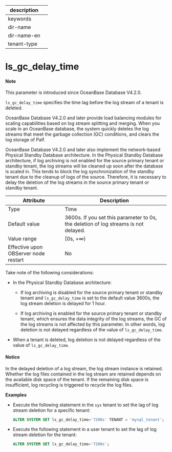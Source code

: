 |description||
|---|---|
|keywords||
|dir-name||
|dir-name-en||
|tenant-type||

# ls_gc_delay_time

<main id="notice" type='explain'>
<h4>Note</h4>
<p>This parameter is introduced since OceanBase Database V4.2.0. </p>
</main>

`ls_gc_delay_time` specifies the time lag before the log stream of a tenant is deleted.

OceanBase Database V4.2.0 and later provide load balancing modules for scaling capabilities based on log stream splitting and merging. When you scale in an OceanBase database, the system quickly deletes the log streams that meet the garbage collection (GC) conditions, and clears the log storage of Palf.

OceanBase Database V4.2.0 and later also implement the network-based Physical Standby Database architecture. In the Physical Standby Database architecture, if log archiving is not enabled for the source primary tenant or standby tenant, the log streams will be cleaned up soon after the database is scaled in. This tends to block the log synchronization of the standby tenant due to the cleanup of logs of the source. Therefore, it is necessary to delay the deletion of the log streams in the source primary tenant or standby tenant.

| **Attribute** | **Description** |
| --- | --- |
| Type | Time |
| Default value | 3600s. If you set this parameter to 0s, the deletion of log streams is not delayed. |
| Value range | [0s, +∞) |
| Effective upon OBServer node restart | No |


Take note of the following considerations:

* In the Physical Standby Database architecture:

   * If log archiving is disabled for the source primary tenant or standby tenant and `ls_gc_delay_time` is set to the default value 3600s, the log stream deletion is delayed for 1 hour.

   * If log archiving is enabled for the source primary tenant or standby tenant, which ensures the data integrity of the log streams, the GC of the log streams is not affected by this parameter. In other words, log deletion is not delayed regardless of the value of `ls_gc_delay_time`.

* When a tenant is deleted, log deletion is not delayed regardless of the value of `ls_gc_delay_time`.

<main id="notice" type='notice'>
  <h4>Notice</h4>
  <p>In the delayed deletion of a log stream, the log stream instance is retained. Whether the log files contained in the log stream are retained depends on the available disk space of the tenant. If the remaining disk space is insufficient, log recycling is triggered to recycle the log files. </p>
  </main>

**Examples**

* Execute the following statement in the `sys` tenant to set the lag of log stream deletion for a specific tenant:

   ```sql
   ALTER SYSTEM SET ls_gc_delay_time='7200s' TENANT = 'mysql_tenant';
   ```

* Execute the following statement in a user tenant to set the lag of log stream deletion for the tenant:

   ```sql
   ALTER SYSTEM SET ls_gc_delay_time='7200s';
   ```
